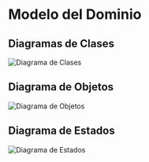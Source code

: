 # Modelo del Dominio

## Diagramas de Clases
![Diagrama de Clases](images/modelosUML/DiagramaClases.puml)

## Diagrama de Objetos
![Diagrama de Objetos](images/modelosUML/DiagramaObjetos.puml)

## Diagrama de Estados
![Diagrama de Estados](images/modelosUML/DiagramaEstados.puml)

